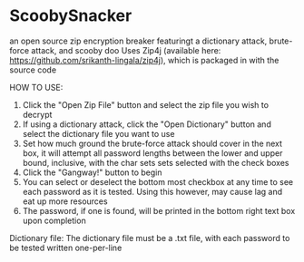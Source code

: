 # ScoobySnacker
an open source zip encryption breaker featuringt a dictionary attack, brute-force attack, and scooby doo
Uses Zip4j (available here: https://github.com/srikanth-lingala/zip4j), which is packaged in with the source code

HOW TO USE:
1. Click the "Open Zip File" button and select the zip file you wish to decrypt
2. If using a dictionary attack, click the "Open Dictionary" button and select the dictionary file you want to use
3. Set how much ground the brute-force attack should cover in the next box, it will attempt all password lengths between the lower and upper bound, inclusive, with the char sets sets selected with the check boxes
4. Click the "Gangway!" button to begin
5. You can select or deselect the bottom most checkbox at any time to see each password as it is tested. Using this however, may cause lag and eat up more resources
6. The password, if one is found, will be printed in the bottom right text box upon completion

Dictionary file:
The dictionary file must be a .txt file, with each password to be tested written one-per-line
